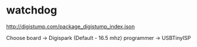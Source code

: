 # watchdog

http://digistump.com/package_digistump_index.json

Choose board -> Digispark (Default - 16.5 mhz)
       programmer -> USBTinyISP

